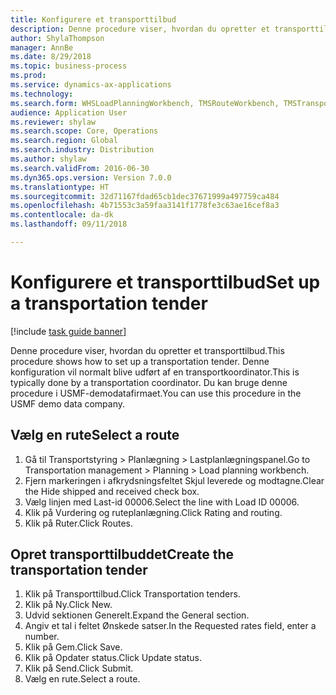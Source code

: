 ```yaml
--- 
title: Konfigurere et transporttilbud
description: Denne procedure viser, hvordan du opretter et transporttilbud.
author: ShylaThompson
manager: AnnBe
ms.date: 8/29/2018
ms.topic: business-process
ms.prod: 
ms.service: dynamics-ax-applications
ms.technology: 
ms.search.form: WHSLoadPlanningWorkbench, TMSRouteWorkbench, TMSTransportationTender
audience: Application User
ms.reviewer: shylaw
ms.search.scope: Core, Operations
ms.search.region: Global
ms.search.industry: Distribution
ms.author: shylaw
ms.search.validFrom: 2016-06-30
ms.dyn365.ops.version: Version 7.0.0
ms.translationtype: HT
ms.sourcegitcommit: 32d71167fdad65cb1dec37671999a497759ca484
ms.openlocfilehash: 4b71553c3a59faa3141f1778fe3c63ae16cef8a3
ms.contentlocale: da-dk
ms.lasthandoff: 09/11/2018

---
```

# <a name="set-up-a-transportation-tender"></a><span data-ttu-id="045e1-103">Konfigurere et transporttilbud</span><span class="sxs-lookup"><span data-stu-id="045e1-103">Set up a transportation tender</span></span>

[!include [task guide banner](../../includes/task-guide-banner.md)]

<span data-ttu-id="045e1-104">Denne procedure viser, hvordan du opretter et transporttilbud.</span><span class="sxs-lookup"><span data-stu-id="045e1-104">This procedure shows how to set up a transportation tender.</span></span> <span data-ttu-id="045e1-105">Denne konfiguration vil normalt blive udført af en transportkoordinator.</span><span class="sxs-lookup"><span data-stu-id="045e1-105">This is typically done by a transportation coordinator.</span></span> <span data-ttu-id="045e1-106">Du kan bruge denne procedure i USMF-demodatafirmaet.</span><span class="sxs-lookup"><span data-stu-id="045e1-106">You can use this procedure in the USMF demo data company.</span></span>


## <a name="select-a-route"></a><span data-ttu-id="045e1-107">Vælg en rute</span><span class="sxs-lookup"><span data-stu-id="045e1-107">Select a route</span></span>
1. <span data-ttu-id="045e1-108">Gå til Transportstyring > Planlægning > Lastplanlægningspanel.</span><span class="sxs-lookup"><span data-stu-id="045e1-108">Go to Transportation management > Planning > Load planning workbench.</span></span>
2. <span data-ttu-id="045e1-109">Fjern markeringen i afkrydsningsfeltet Skjul leverede og modtagne.</span><span class="sxs-lookup"><span data-stu-id="045e1-109">Clear the Hide shipped and received check box.</span></span>
3. <span data-ttu-id="045e1-110">Vælg linjen med Last-id 00006.</span><span class="sxs-lookup"><span data-stu-id="045e1-110">Select the line with Load ID 00006.</span></span>
4. <span data-ttu-id="045e1-111">Klik på Vurdering og ruteplanlægning.</span><span class="sxs-lookup"><span data-stu-id="045e1-111">Click Rating and routing.</span></span>
5. <span data-ttu-id="045e1-112">Klik på Ruter.</span><span class="sxs-lookup"><span data-stu-id="045e1-112">Click Routes.</span></span>

## <a name="create-the-transportation-tender"></a><span data-ttu-id="045e1-113">Opret transporttilbuddet</span><span class="sxs-lookup"><span data-stu-id="045e1-113">Create the transportation tender</span></span>
1. <span data-ttu-id="045e1-114">Klik på Transporttilbud.</span><span class="sxs-lookup"><span data-stu-id="045e1-114">Click Transportation tenders.</span></span>
2. <span data-ttu-id="045e1-115">Klik på Ny.</span><span class="sxs-lookup"><span data-stu-id="045e1-115">Click New.</span></span>
3. <span data-ttu-id="045e1-116">Udvid sektionen Generelt.</span><span class="sxs-lookup"><span data-stu-id="045e1-116">Expand the General section.</span></span>
4. <span data-ttu-id="045e1-117">Angiv et tal i feltet Ønskede satser.</span><span class="sxs-lookup"><span data-stu-id="045e1-117">In the Requested rates field, enter a number.</span></span>
5. <span data-ttu-id="045e1-118">Klik på Gem.</span><span class="sxs-lookup"><span data-stu-id="045e1-118">Click Save.</span></span>
6. <span data-ttu-id="045e1-119">Klik på Opdater status.</span><span class="sxs-lookup"><span data-stu-id="045e1-119">Click Update status.</span></span>
7. <span data-ttu-id="045e1-120">Klik på Send.</span><span class="sxs-lookup"><span data-stu-id="045e1-120">Click Submit.</span></span>
8. <span data-ttu-id="045e1-121">Vælg en rute.</span><span class="sxs-lookup"><span data-stu-id="045e1-121">Select a route.</span></span>


